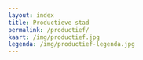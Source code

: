 ```yaml
---
layout: index
title: Productieve stad
permalink: /productief/
kaart: /img/productief.jpg
legenda: /img/productief-legenda.jpg 
---
```

